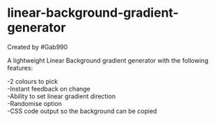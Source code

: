 # linear-background-gradient-generator
Created by #Gab990

A lightweight Linear Background gradient generator with the following features:

-2 colours to pick <br>
-Instant feedback on change <br>
-Ability to set linear gradient direction <br>
-Randomise option <br>
-CSS code output so the background can be copied <br>
